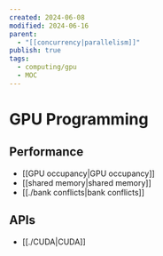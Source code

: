 ```yaml
---
created: 2024-06-08
modified: 2024-06-16
parent:
  - "[[concurrency|parallelism]]"
publish: true
tags:
  - computing/gpu
  - MOC
---
```


# GPU Programming
## Performance
- [[GPU occupancy|GPU occupancy]]
- [[shared memory|shared memory]]
- [[./bank conflicts|bank conflicts]]

## APIs
- [[./CUDA|CUDA]]